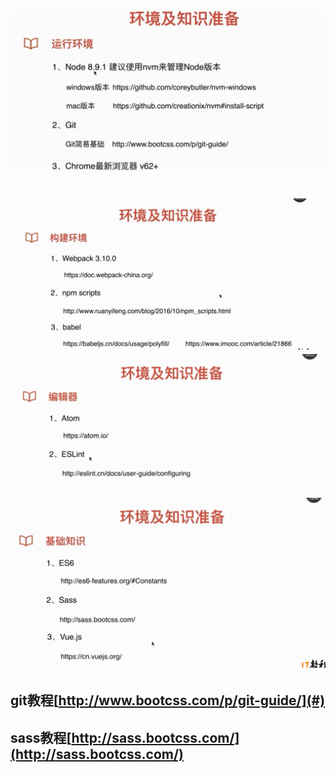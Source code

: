 ![](/assets/impor1t.png)

# ![](/assets/impor3t.png)![](/assets/import3.png)![](/assets/import4.png)

## git教程[http://www.bootcss.com/p/git-guide/](#)

## sass教程[http://sass.bootcss.com/](http://sass.bootcss.com/)




